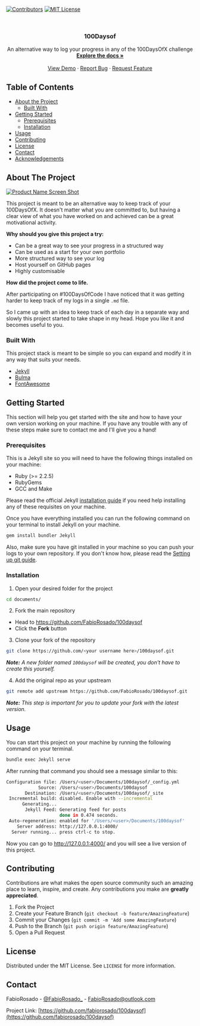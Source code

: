 <!-- PROJECT SHIELDS -->
[![Contributors][contributors-shield]]()
[![MIT License][license-shield]][license-url]

<br />
<p align="center">

  <h3 align="center">100Daysof</h3>

  <p align="center">
    An alternative way to log your progress in any of the 100DaysOfX challenge
    <br />
    <a href="{{site.url}}/../docs"><strong>Explore the docs »</strong></a>
    <br />
    <br />
    <a href="#">View Demo</a>
    ·
    <a href="https://github.com/FabioRosado/100daysof/issues">Report Bug</a>
    ·
    <a href="https://github.com/FabioRosado/100daysof/issues">Request Feature</a>
  </p>
</p>

## Table of Contents

* [About the Project](#about-the-project)
  * [Built With](#built-with)
* [Getting Started](#getting-started)
  * [Prerequisites](#prerequisites)
  * [Installation](#installation)
* [Usage](#usage)
* [Contributing](#contributing)
* [License](#license)
* [Contact](#contact)
* [Acknowledgements](#acknowledgements)

## About The Project

[![Product Name Screen Shot][product-screenshot]](https://example.com)

This project is meant to be an alternative way to keep track of your 100DaysOfX. It doesn't matter what you are committed to, but having a clear view of what you have worked on and achieved can be a great motivational activity.

**Why should you give this project a try:**

* Can be a great way to see your progress in a structured way
* Can be used as a start for your own portfolio
* More structured way to see your log
* Host yourself on GitHub pages
* Highly customisable

**How did the project come to life.**

After participating on #100DaysOfCode I have noticed that it was getting harder to keep track of my logs in a single `.md` file.

So I came up with an idea to keep track of each day in a separate way and slowly this project started to take shape in my head. Hope you like it and becomes useful to you.

### Built With

This project stack is meant to be simple so you can expand and modify it in any way that suits your needs.

* [Jekyll](https://jekyllrb.com)
* [Bulma](https://bulma.io)
* [FontAwesome](https://fontawesome.com)

## Getting Started

This section will help you get started with the site and how to have your own version working on your machine. If you have any trouble with any of these steps make sure to contact me and I'll give you a hand!

### Prerequisites

This is a Jekyll site so you will need to have the following things installed on your machine:

* Ruby (>= 2.2.5)
* RubyGems
* GCC and Make

Please read the official Jekyll [installation guide](https://jekyllrb.com/docs/installation/) if you need help installing any of these requisites on your machine.

Once you have everything installed you can run the following command on your terminal to install Jekyll on your machine.

```sh
gem install bundler Jekyll
```

Also, make sure you have git installed in your machine so you can push your logs to your own repository. If you don't know how, please read the [Setting up git guide](https://help.github.com/articles/set-up-git/).

### Installation

1. Open your desired folder for the project

```sh
cd documents/
```

2. Fork the main repository

* Head to https://github.com/FabioRosado/100daysof
* Click the **Fork** button

3. Clone your fork of the repository

```sh
git clone https://github.com/<your username here>/100daysof.git
```

_**Note:** A new folder named `100daysof` will be created, you don't have to create this yourself._

4. Add the original repo as your upstream

```sh
git remote add upstream https://github.com/FabioRosado/100daysof.git
```

_**Note:** This step is important for you to update your fork with the latest version._

## Usage

You can start this project on your machine by running the following command on your terminal.

```sh
bundle exec Jekyll serve
```

After running that command you should see a message similar to this:

```sh
Configuration file: /Users/<user>/Documents/100daysof/_config.yml
            Source: /Users/<user>/Documents/100daysof
       Destination: /Users/<user>/Documents/100daysof/_site
 Incremental build: disabled. Enable with --incremental
      Generating...
       Jekyll Feed: Generating feed for posts
                    done in 0.474 seconds.
 Auto-regeneration: enabled for '/Users/<user>/Documents/100daysof'
    Server address: http://127.0.0.1:4000/
  Server running... press ctrl-c to stop.

```

Now you can go to http://127.0.0.1:4000/ and you will see a live version of this project.

## Contributing

Contributions are what makes the open source community such an amazing place to learn, inspire, and create. Any contributions you make are **greatly appreciated**.

1. Fork the Project
2. Create your Feature Branch (`git checkout -b feature/AmazingFeature`)
3. Commit your Changes (`git commit -m 'Add some AmazingFeature`)
4. Push to the Branch (`git push origin feature/AmazingFeature`)
5. Open a Pull Request

<!-- LICENSE -->

## License

Distributed under the MIT License. See `LICENSE` for more information.

<!-- CONTACT -->
## Contact

FabioRosado - [@FabioRosado_](https://twitter.com/FabioRosado_) - FabioRosado@outlook.com

Project Link: [https://github.com/fabiorosado/100daysof](https://github.com/fabiorosado/100daysof)


<!-- MARKDOWN LINKS & IMAGES -->
[contributors-shield]: https://img.shields.io/badge/contributors-1-orange.svg?style=flat-square
[license-shield]: https://img.shields.io/badge/license-MIT-blue.svg?style=flat-square
[license-url]: https://github.com/FabioRosado/100daysof/blob/master/LICENSE
[product-screenshot]: https://raw.githubusercontent.com/othneildrew/Best-README-Template/master/screenshot.png